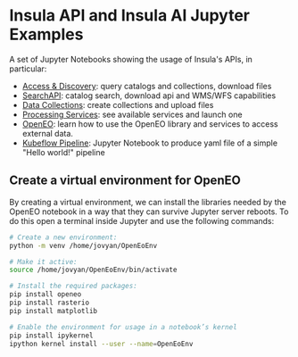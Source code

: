 # Insula API and Insula AI Jupyter Examples

A set of Jupyter Notebooks showing the usage of Insula's APIs, in particular:

- [Access & Discovery](https://github.com/cgi-italy/notebooks/blob/main/Access%26Discovery.ipynb): query catalogs and collections, download files
- [SearchAPI](https://github.com/cgi-italy/notebooks/blob/main/SearchAPI.ipynb): catalog search, download api and WMS/WFS capabilities
- [Data Collections](https://github.com/cgi-italy/notebooks/blob/main/DataCollections.ipynb): create collections and upload files
- [Processing Services](https://github.com/cgi-italy/notebooks/blob/main/ProcessingServices.ipynb): see available services and launch one
- [OpenEO](https://github.com/cgi-italy/notebooks/blob/main/OpenEO.ipynb): learn how to use the OpenEO library and services to access external data.
- [Kubeflow Pipeline](https://github.com/cgi-italy/notebooks/blob/main/Kubeflow_Hello_world.ipynb): Jupyter Notebook to produce yaml file of a simple "Hello world!" pipeline 

## Create a virtual environment for OpenEO
By creating a virtual environment, we can install the libraries needed by the OpenEO notebook in a way that they can survive Jupyter server reboots. To do this open a terminal inside Jupyter and use the following commands:

```bash
# Create a new environment:
python -m venv /home/jovyan/OpenEoEnv

# Make it active:
source /home/jovyan/OpenEoEnv/bin/activate

# Install the required packages:
pip install openeo
pip install rasterio
pip install matplotlib

# Enable the environment for usage in a notebook’s kernel
pip install ipykernel
ipython kernel install --user --name=OpenEoEnv
```